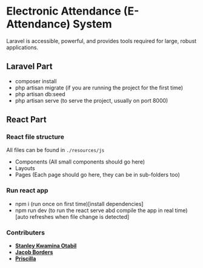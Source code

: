 # Electronic Attendance (E-Attendance) System

Laravel is accessible, powerful, and provides tools required for large, robust applications.

## Laravel Part

-   composer install
-   php artisan migrate (if you are running the project for the first time)
-   php artisan db:seed
-   php artisan serve (to serve the project, usually on port 8000)

## React Part

### React file structure

All files can be found in `./resources/js`

-   Components (All small components should go here)
-   Layouts
-   Pages (Each page should go here, they can be in sub-folders too)

### Run react app

-   npm i (run once on first time)[install dependencies]
-   npm run dev (to run the react serve abd compile the app in real time)[auto refreshes when file change is detected]

### Contributers

-   **[Stanley Kwamina Otabil](https://github.com/HueyWhyte)**
-   **[Jacob Borders](https://github.com/code-kid)**
-   **[Priscilla](https://github.com/priscilla)**
